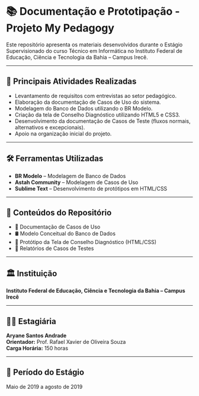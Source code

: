 # 📚 Documentação e Prototipação - Projeto My Pedagogy

Este repositório apresenta os materiais desenvolvidos durante o Estágio Supervisionado do curso Técnico em Informática no Instituto Federal de Educação, Ciência e Tecnologia da Bahia – Campus Irecê.

---

## 🎯 Principais Atividades Realizadas

- Levantamento de requisitos com entrevistas ao setor pedagógico.
- Elaboração da documentação de Casos de Uso do sistema.
- Modelagem do Banco de Dados utilizando o BR Modelo.
- Criação da tela de Conselho Diagnóstico utilizando HTML5 e CSS3.
- Desenvolvimento da documentação de Casos de Teste (fluxos normais, alternativos e excepcionais).
- Apoio na organização inicial do projeto.

---

## 🛠️ Ferramentas Utilizadas

- **BR Modelo** – Modelagem de Banco de Dados
- **Astah Community** – Modelagem de Casos de Uso
- **Sublime Text** – Desenvolvimento de protótipos em HTML/CSS

---

## 📄 Conteúdos do Repositório

- 📑 Documentação de Casos de Uso
- 🛢️ Modelo Conceitual do Banco de Dados
- 🎨 Protótipo da Tela de Conselho Diagnóstico (HTML/CSS)
- 🧪 Relatórios de Casos de Testes

---

## 🏛️ Instituição

**Instituto Federal de Educação, Ciência e Tecnologia da Bahia – Campus Irecê**

---

## 👩‍💻 Estagiária

**Aryane Santos Andrade**  
**Orientador:** Prof. Rafael Xavier de Oliveira Souza  
**Carga Horária:** 150 horas  

---

## 📆 Período do Estágio

Maio de 2019 a agosto de 2019
